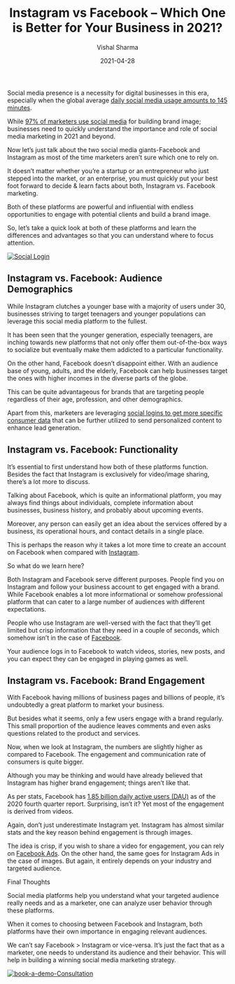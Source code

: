 ﻿---
title: "Instagram vs Facebook – Which One is Better for Your Business in 2021?"
date: "2021-04-28"
coverImage: "Facebook-Instagram.jpg"
category: ["loginradius"]
featured: false 
author: "Vishal Sharma"
description: "Even the most experienced video content creators use a system to make sure everything goes smoothly so they don't miss deadlines or lose track of what they need to do next. A transparent plan with checklists and milestones will help you adopt a more professional tone in your videos."
metadescription: "Choosing the right social media platform for marketing could be tricky. Here, a quick guide for you to decide whether Facebook or Instagram would work for you."
metatitle: "Instagram vs Facebook - The Main Differences You Need to Know to enhance your business"
---

Social media presence is a necessity for digital businesses in this era, especially when the global average [daily social media usage amounts to 145 minutes](https://www.statista.com/statistics/433871/daily-social-media-usage-worldwide/).

While [97% of marketers use social media](https://www.entrepreneur.com/article/366240) for building brand image; businesses need to quickly understand the importance and role of social media marketing in 2021 and beyond.

Now let’s just talk about the two social media giants-Facebook and Instagram as most of the time marketers aren’t sure which one to rely on.

It doesn’t matter whether you’re a startup or an entrepreneur who just stepped into the market, or an enterprise, you must quickly put your best foot forward to decide & learn facts about both, Instagram vs. Facebook marketing.

Both of these platforms are powerful and influential with endless opportunities to engage with potential clients and build a brand image.

So, let’s take a quick look at both of these platforms and learn the differences and advantages so that you can understand where to focus attention.

[![Social Login](Product-Social-Login.png)](https://www.loginradius.com/resource/loginradius-ciam-social-login/)

## Instagram vs. Facebook: Audience Demographics

While Instagram clutches a younger base with a majority of users under 30, businesses striving to target teenagers and younger populations can leverage this social media platform to the fullest.

It has been seen that the younger generation, especially teenagers, are inching towards new platforms that not only offer them out-of-the-box ways to socialize but eventually make them addicted to a particular functionality.

On the other hand, Facebook doesn’t disappoint either. With an audience base of young, adults, and the elderly, Facebook can help businesses target the ones with higher incomes in the diverse parts of the globe.

This can be quite advantageous for brands that are targeting people regardless of their age, profession, and other demographics.

Apart from this, marketers are leveraging [social logins to get more specific consumer data](https://www.loginradius.com/social-login/) that can be further utilized to send personalized content to enhance lead generation.

## Instagram vs. Facebook: Functionality

It’s essential to first understand how both of these platforms function. Besides the fact that Instagram is exclusively for video/image sharing, there’s a lot more to discuss.

Talking about Facebook, which is quite an informational platform, you may always find things about individuals, complete information about businesses, business history, and probably about upcoming events.

Moreover, any person can easily get an idea about the services offered by a business, its operational hours, and contact details in a single place.

This is perhaps the reason why it takes a lot more time to create an account on Facebook when compared with [Instagram](https://www.loginradius.com/authenticate/angular/instagram/).

So what do we learn here?

Both Instagram and Facebook serve different purposes. People find you on Instagram and follow your business account to get engaged with a brand. While Facebook enables a lot more informational or somehow professional platform that can cater to a large number of audiences with different expectations.

People who use Instagram are well-versed with the fact that they’ll get limited but crisp information that they need in a couple of seconds, which somehow isn’t in the case of [Facebook](https://www.loginradius.com/blog/async/login-with-facebook/).

Your audience logs in to Facebook to watch videos, stories, new posts, and you can expect they can be engaged in playing games as well.

## Instagram vs. Facebook: Brand Engagement

With Facebook having millions of business pages and billions of people, it’s undoubtedly a great platform to market your business.

But besides what it seems, only a few users engage with a brand regularly. This small proportion of the audience leaves comments and even asks questions related to the product and services.

Now, when we look at Instagram, the numbers are slightly higher as compared to Facebook. The engagement and communication rate of consumers is quite bigger.

Although you may be thinking and would have already believed that Instagram has higher brand engagement; things aren’t like that.

As per stats, Facebook has [1.85 billion daily active users (DAU)](https://www.statista.com/statistics/346167/facebook-global-dau/) as of the 2020 fourth quarter report. Surprising, isn’t it? Yet most of the engagement is derived from videos.

Again, don’t just underestimate Instagram yet. Instagram has almost similar stats and the key reason behind engagement is through images.

The idea is crisp, if you wish to share a video for engagement, you can rely on [Facebook Ads](https://www.visme.co/ad-maker/). On the other hand, the same goes for Instagram Ads in the case of images. But again, it entirely depends on your industry and targeted audience.

Final Thoughts

Social media platforms help you understand what your targeted audience really needs and as a marketer, one can analyze user behavior through these platforms.

When it comes to choosing between Facebook and Instagram, both platforms have their own importance in engaging relevant audiences.

We can’t say Facebook > Instagram or vice-versa. It’s just the fact that as a marketer, one needs to understand its audience and their behavior. This will help in building a winning social media marketing strategy.

[![book-a-demo-Consultation](book-a-demo.png)](https://www.loginradius.com/book-a-demo/)
